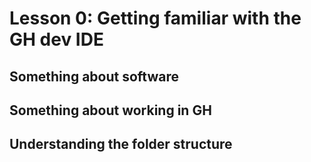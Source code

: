 # Lesson 0: Getting familiar with the GH dev IDE

## Something about software

## Something about working in GH

## Understanding the folder structure

